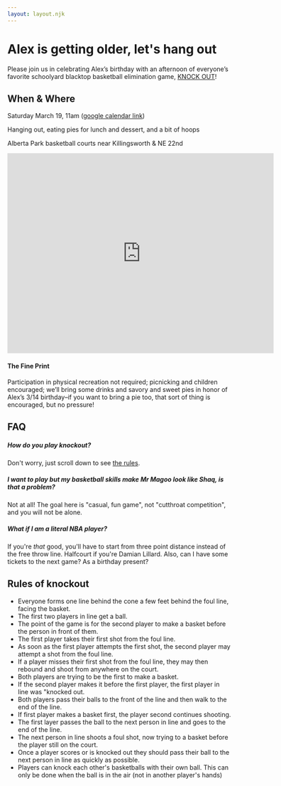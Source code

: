 ```yaml
---
layout: layout.njk
---
```

# Alex is getting older, let's hang out
Please join us in celebrating Alex’s birthday with an afternoon of everyone’s favorite schoolyard
blacktop basketball elimination game, [KNOCK OUT](#rules-of-knockout)!

## When & Where
Saturday March 19, 11am (<a target="_blank" href="https://calendar.google.com/event?action=TEMPLATE&amp;tmeid=MGpybnU0MjRlcGFqZThvdjFnZHF1c2Q1ajMgZTJoYjdrMnIwbGlpbnA2amhkbm9vdTFlZWNAZw&amp;tmsrc=e2hb7k2r0liinp6jhdnoou1eec%40group.calendar.google.com">google calendar link</a>)

Hanging out, eating pies for lunch and dessert, and a bit of hoops

Alberta Park basketball courts near Killingsworth & NE 22nd
<iframe src="https://www.google.com/maps/embed?pb=!1m18!1m12!1m3!1d2793.2965259467933!2d-122.64728781957962!3d45.56447527920458!2m3!1f0!2f0!3f0!3m2!1i1024!2i768!4f13.1!3m3!1m2!1s0x5495a6e3d71a4269%3A0x779c416cabef73d5!2sAlberta%20Park!5e0!3m2!1sen!2sus!4v1646892531993!5m2!1sen!2sus" width="600" height="450" style="border:0;" allowfullscreen="" loading="lazy"></iframe>

#### The Fine Print
Participation in physical recreation not required; picnicking and children encouraged; we’ll bring
some drinks and savory and sweet pies in honor of Alex’s 3/14 birthday–if you want to bring a pie too, that sort of thing is encouraged, but no pressure!

## FAQ
##### *How do you play knockout?*
Don't worry, just scroll down to see [the rules](#rules-of-knockout).

##### *I want to play but my basketball skills make Mr Magoo look like Shaq, is that a problem?*
Not at all! The goal here is "casual, fun game", not "cutthroat competition", and you will not be alone.

##### *What if I am a literal NBA player?*
If you're *that* good, you'll have to start from three point distance instead of the free throw
line. Halfcourt if you're Damian Lillard. Also, can I have some tickets to the next game? As a
birthday present?

<h2 id="rules-of-knockout">Rules of knockout</h2>

- Everyone forms one line behind the cone a few feet behind the foul line, facing the basket. 
- The first two players in line get a ball. 
- The point of the game is for the second player to make a basket before the person in front of them. 
- The first player takes their first shot from the foul line. 
- As soon as the first player attempts the first shot, the second player may attempt a shot from the foul line.
- If a player misses their first shot from the foul line, they may then rebound and shoot from anywhere on the court. 
- Both players are trying to be the first to make a basket. 
- If the second player makes it before the first player, the first player in line was "knocked out.
- Both players pass their balls to the front of the line and then walk to the end of the line.
- If first player makes a basket first, the player second continues shooting.
- The first layer passes the ball to the next person in line and goes to the end of the line.
- The next person in line shoots a foul shot, now trying to a basket before the player still on the court.
- Once a player scores or is knocked out they should pass their ball to the next person in line as quickly as possible.
- Players can knock each other's basketballs with their own ball. This can only be done when the ball is in the air (not in another player's hands)
